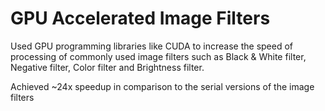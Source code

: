 # GPU Accelerated Image Filters
Used GPU programming libraries like CUDA to increase the speed of processing of commonly used image filters such as Black & White filter, Negative filter, Color filter and Brightness filter.

Achieved ~24x speedup in comparison to the serial versions of the image filters
